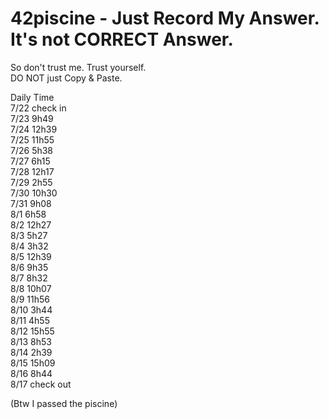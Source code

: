 # 42piscine - Just Record My Answer. It's not CORRECT Answer.

So don't trust me. Trust yourself.  
DO NOT just Copy & Paste.  
  
Daily Time  
7/22	check in  
7/23	9h49  
7/24	12h39  
7/25	11h55  
7/26	5h38  
7/27	6h15  
7/28	12h17  
7/29	2h55  
7/30	10h30  
7/31	9h08  
8/1	6h58  
8/2	12h27  
8/3	5h27  
8/4	3h32  
8/5	12h39  
8/6	9h35  
8/7	8h32  
8/8	10h07  
8/9	11h56  
8/10	3h44  
8/11	4h55  
8/12	15h55  
8/13	8h53  
8/14	2h39  
8/15	15h09  
8/16	8h44  
8/17	check out  


(Btw I passed the piscine)
